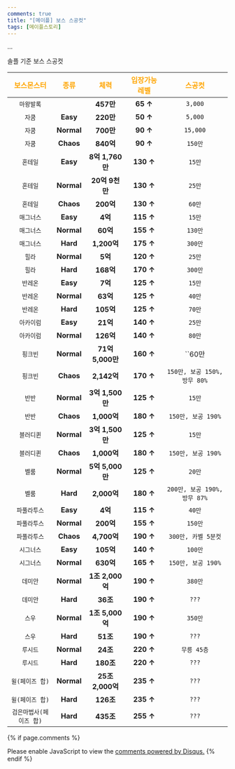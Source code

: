 ```yaml
---
comments: true
title: "[메이플] 보스 스공컷"
tags: [메이플스토리]
---
```


<div id="cp_widget_8646614b-1ea0-4fb2-9f27-a89b689fe5c4">...</div><script type="text/javascript">
var cpo = []; cpo["_object"] ="cp_widget_8646614b-1ea0-4fb2-9f27-a89b689fe5c4"; cpo["_fid"] = "AgLAOr-jspKK";
var _cpmp = _cpmp || []; _cpmp.push(cpo);
(function() { var cp = document.createElement("script"); cp.type = "text/javascript";
cp.async = true; cp.src = "//www.cincopa.com/media-platform/runtime/libasync.js";
var c = document.getElementsByTagName("script")[0];
c.parentNode.insertBefore(cp, c); })(); </script>

솔플 기준 보스 스공컷  

|<span style="color:orange">보스몬스터</span>|<span style="color:orange">종류</span>|<span style="color:orange">체력</span>|<span style="color:orange">입장가능 레벨</span>|<span style="color:orange">스공컷</span>|
|:---:|:---:|:---:|:---:|:---:|
|`마왕발록`|  |**457만**|**65 ↑**|`3,000`|
|`자쿰`|**Easy**|**220만**|**50 ↑**|`5,000`|
|`자쿰`|**Normal**|**700만**|**90 ↑**|`15,000`|
|`자쿰`|**Chaos**|**840억**|**90 ↑**|`150만`|
|`혼테일`|**Easy**|**8억 1,760만**|**130 ↑**|`15만`|
|`혼테일`|**Normal**|**20억 9천만**|**130 ↑**|`25만`|
|`혼테일`|**Chaos**|**200억**|**130 ↑**|`60만`|
|`매그너스`|**Easy**|**4억**|**115 ↑**|`15만`|
|`매그너스`|**Normal**|**60억**|**155 ↑**|`130만`|
|`매그너스`|**Hard**|**1,200억**|**175 ↑**|`300만`|
|`힐라`|**Normal**|**5억**|**120 ↑**|`25만`|
|`힐라`|**Hard**|**168억**|**170 ↑**|`300만`|
|`반레온`|**Easy**|**7억**|**125 ↑**|`15만`|
|`반레온`|**Normal**|**63억**|**125 ↑**|`40만`|
|`반레온`|**Hard**|**105억**|**125 ↑**|`70만`|
|`아카이럼`|**Easy**|**21억**|**140 ↑**|`25만`|
|`아카이럼`|**Normal**|**126억**|**140 ↑**|`80만`|
|`핑크빈`|**Normal**|**71억 5,000만**|**160 ↑**|``60만|
|`핑크빈`|**Chaos**|**2,142억**|**170 ↑**|`150만, 보공 150%, 방무 80%`|
|`반반`|**Normal**|**3억 1,500만**|**125 ↑**|`15만`|
|`반반`|**Chaos**|**1,000억**|**180 ↑**|`150만, 보공 190%`|
|`블러디퀸`|**Normal**|**3억 1,500만**|**125 ↑**|`15만`|
|`블러디퀸`|**Chaos**|**1,000억**|**180 ↑**|`150만, 보공 190%`|
|`벨룸`|**Normal**|**5억 5,000만**|**125 ↑**|`20만`|
|`벨룸`|**Hard**|**2,000억**|**180 ↑**|`200만, 보공 190%, 방무 87%`|
|`파풀라투스`|**Easy**|**4억**|**115 ↑**|`40만`|
|`파풀라투스`|**Normal**|**200억**|**155 ↑**|`150만`|
|`파풀라투스`|**Chaos**|**4,700억**|**190 ↑**|`300만, 카벨 5분컷`|
|`시그너스`|**Easy**|**105억**|**140 ↑**|`100만`|
|`시그너스`|**Normal**|**630억**|**165 ↑**|`150만, 보공 190%`|
|`데미안`|**Normal**|**1조 2,000억**|**190 ↑**|`380만`|
|`데미안`|**Hard**|**36조**|**190 ↑**|`???`|
|`스우`|**Normal**|**1조 5,000억**|**190 ↑**|`350만`|
|`스우`|**Hard**|**51조**|**190 ↑**|`???`|
|`루시드`|**Normal**|**24조**|**220 ↑**|`무릉 45층`|
|`루시드`|**Hard**|**180조**|**220 ↑**|`???`|
|`윌(페이즈 합)`|**Normal**|**25조 2,000억**|**235 ↑**|`???`|
|`윌(페이즈 합)`|**Hard**|**126조**|**235 ↑**|`???`|
|`검은마법사(페이즈 합)`|**Hard**|**435조**|**255 ↑**|`???`|

{% if page.comments %}
<div id="disqus_thread"></div>
<script>

/**
*  RECOMMENDED CONFIGURATION VARIABLES: EDIT AND UNCOMMENT THE SECTION BELOW TO INSERT DYNAMIC VALUES FROM YOUR PLATFORM OR CMS.
*  LEARN WHY DEFINING THESE VARIABLES IS IMPORTANT: https://disqus.com/admin/universalcode/#configuration-variables*/
/*
var disqus_config = function () {
this.page.url = PAGE_URL;  // Replace PAGE_URL with your page's canonical URL variable
this.page.identifier = PAGE_IDENTIFIER; // Replace PAGE_IDENTIFIER with your page's unique identifier variable
};
*/
(function() { // DON'T EDIT BELOW THIS LINE
var d = document, s = d.createElement('script');
s.src = 'https://dndl93.disqus.com/embed.js';
s.setAttribute('data-timestamp', +new Date());
(d.head || d.body).appendChild(s);
})();
</script>
<noscript>Please enable JavaScript to view the <a href="https://disqus.com/?ref_noscript">comments powered by Disqus.</a></noscript>
{% endif %}
